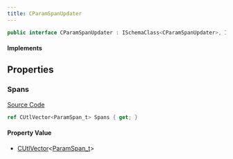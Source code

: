 ```yaml
---
title: CParamSpanUpdater
---
```


```csharp
public interface CParamSpanUpdater : ISchemaClass<CParamSpanUpdater>, ISchemaField, ISchemaClass, INativeHandle
```

#### Implements

## Properties

### Spans

[Source Code](https://github.com/swiftly-solution/swiftlys2/blob/main/managed/src/SwiftlyS2.Generated/Schemas/Interfaces/CParamSpanUpdater.cs#L17)

```csharp
ref CUtlVector<ParamSpan_t> Spans { get; }
```

#### Property Value

- [CUtlVector](/docs/api/-1)<[ParamSpan_t](/docs/api/shared/schemadefinitions/paramspan_t)>

